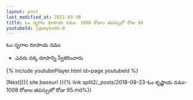```yaml
---
layout: post
last_modified_at: 2021-03-30
title: ఓం సృగాల రూపాయ నమః- 1008 రోజుల తపస్సులో రోజు 96
youtubeId: jgwmykvGh-0
---
```

 
 
 ఓం సృగాల రూపాయ నమః  
 
 -  ఎవరు నక్క రూపాన్ని స్వీకరించారు 
 
  
 
  
 
 
 
 
 
 


{% include youtubePlayer.html id=page.youtubeId %}
 
[Next]({{ site.baseurl }}{% link  split2/_posts/2018-09-23-ఓం కృష్ణాయ నమః- 1008 రోజుల తపస్సులో రోజు 95.md%})
 
